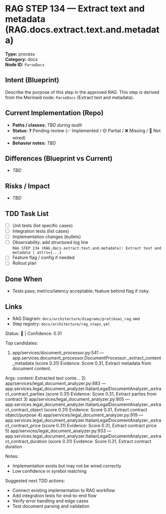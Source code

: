 # RAG STEP 134 — Extract text and metadata (RAG.docs.extract.text.and.metadata)

**Type:** process  
**Category:** docs  
**Node ID:** `ParseDocs`

## Intent (Blueprint)
Describe the purpose of this step in the approved RAG. This step is derived from the Mermaid node: `ParseDocs` (Extract text and metadata).

## Current Implementation (Repo)
- **Paths / classes:** _TBD during audit_
- **Status:** ❓ Pending review (✅ Implemented / 🟡 Partial / ❌ Missing / 🔌 Not wired)
- **Behavior notes:** _TBD_

## Differences (Blueprint vs Current)
- _TBD_

## Risks / Impact
- _TBD_

## TDD Task List
- [ ] Unit tests (list specific cases)
- [ ] Integration tests (list cases)
- [ ] Implementation changes (bullets)
- [ ] Observability: add structured log line  
  `RAG STEP 134 (RAG.docs.extract.text.and.metadata): Extract text and metadata | attrs={...}`
- [ ] Feature flag / config if needed
- [ ] Rollout plan

## Done When
- Tests pass; metrics/latency acceptable; feature behind flag if risky.

## Links
- RAG Diagram: `docs/architecture/diagrams/pratikoai_rag.mmd`
- Step registry: `docs/architecture/rag_steps.yml`


<!-- AUTO-AUDIT:BEGIN -->
Status: 🔌  |  Confidence: 0.31

Top candidates:
1) app/services/document_processor.py:541 — app.services.document_processor.DocumentProcessor._extract_content_metadata (score 0.31)
   Evidence: Score 0.31, Extract metadata from document content.

Args:
    content: Extracted text conte...
2) app/services/legal_document_analyzer.py:883 — app.services.legal_document_analyzer.ItalianLegalDocumentAnalyzer._extract_contract_parties (score 0.31)
   Evidence: Score 0.31, Extract parties from contract
3) app/services/legal_document_analyzer.py:905 — app.services.legal_document_analyzer.ItalianLegalDocumentAnalyzer._extract_contract_object (score 0.31)
   Evidence: Score 0.31, Extract contract object/purpose
4) app/services/legal_document_analyzer.py:919 — app.services.legal_document_analyzer.ItalianLegalDocumentAnalyzer._extract_contract_price (score 0.31)
   Evidence: Score 0.31, Extract contract price
5) app/services/legal_document_analyzer.py:933 — app.services.legal_document_analyzer.ItalianLegalDocumentAnalyzer._extract_contract_duration (score 0.31)
   Evidence: Score 0.31, Extract contract duration

Notes:
- Implementation exists but may not be wired correctly
- Low confidence in symbol matching

Suggested next TDD actions:
- Connect existing implementation to RAG workflow
- Add integration tests for end-to-end flow
- Verify error handling and edge cases
- Test document parsing and validation
<!-- AUTO-AUDIT:END -->